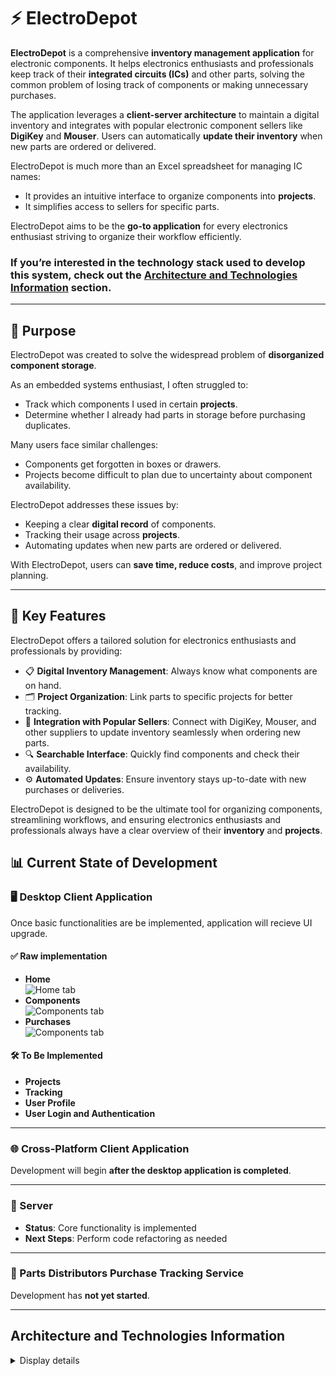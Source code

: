 # ⚡ ElectroDepot  

**ElectroDepot** is a comprehensive **inventory management application** for electronic components. It helps electronics enthusiasts and professionals keep track of their **integrated circuits (ICs)** and other parts, solving the common problem of losing track of components or making unnecessary purchases.  

The application leverages a **client-server architecture** to maintain a digital inventory and integrates with popular electronic component sellers like **DigiKey** and **Mouser**. Users can automatically **update their inventory** when new parts are ordered or delivered.  

ElectroDepot is much more than an Excel spreadsheet for managing IC names:  
- It provides an intuitive interface to organize components into **projects**.  
- It simplifies access to sellers for specific parts.  

ElectroDepot aims to be the **go-to application** for every electronics enthusiast striving to organize their workflow efficiently.  

### If you’re interested in the **technology stack** used to develop this system, check out the [Architecture and Technologies Information](#architecture-and-technologies-information) section.

---

## 🎯 Purpose  

ElectroDepot was created to solve the widespread problem of **disorganized component storage**.  

As an embedded systems enthusiast, I often struggled to:  
- Track which components I used in certain **projects**.  
- Determine whether I already had parts in storage before purchasing duplicates.  

Many users face similar challenges:  
- Components get forgotten in boxes or drawers.  
- Projects become difficult to plan due to uncertainty about component availability.  

ElectroDepot addresses these issues by:  
- Keeping a clear **digital record** of components.  
- Tracking their usage across **projects**.  
- Automating updates when new parts are ordered or delivered.  

With ElectroDepot, users can **save time, reduce costs**, and improve project planning.  

---

## 🚀 Key Features  

ElectroDepot offers a tailored solution for electronics enthusiasts and professionals by providing:  

- 📋 **Digital Inventory Management**: Always know what components are on hand.  
- 🗂️ **Project Organization**: Link parts to specific projects for better tracking.  
- 🔗 **Integration with Popular Sellers**: Connect with DigiKey, Mouser, and other suppliers to update inventory seamlessly when ordering new parts.  
- 🔍 **Searchable Interface**: Quickly find components and check their availability.  
- ⚙️ **Automated Updates**: Ensure inventory stays up-to-date with new purchases or deliveries.  

ElectroDepot is designed to be the ultimate tool for organizing components, streamlining workflows, and ensuring electronics enthusiasts and professionals always have a clear overview of their **inventory** and **projects**.  


## 📊 Current State of Development  

### 🖥️ Desktop Client Application  
Once basic functionalities are be implemented, application will recieve UI upgrade.

#### ✅ Raw implementation  
- **Home**  
![Home tab](Assets/Panel_Home.gif)  
- **Components**  
![Components tab](Assets/Panel_Components.gif)  
- **Purchases**  
![Components tab](Assets/Panel_Purchases.gif)  

#### 🛠️ To Be Implemented  
- **Projects**  
- **Tracking**
- **User Profile**  
- **User Login and Authentication**  


---

### 🌐 Cross-Platform Client Application  
Development will begin **after the desktop application is completed**.  

---

### 🔧 Server  
- **Status**: Core functionality is implemented  
- **Next Steps**: Perform code refactoring as needed  

---

### 🛒 Parts Distributors Purchase Tracking Service  
Development has **not yet started**.  

---

## Architecture and Technologies Information  

<details>
  <summary>Display details</summary>
  <p>
  
### 🛠️ Technology Stack  

#### 🌐 Server  
- **Language**: C#  
- **Framework**: ASP.NET Core 8  
- **ORM**: Entity Framework  
- **Database**: MS SQL  

#### 💻 Client  
- **Language**: C#  
- **Framework**: .NET 8  
- **UI Library**: AvaloniaUI 11.0.7  

#### 🛒 Purchase Tracking Module  
- **Language**: C#  
- **Framework**: .NET 8  

#### 🧪 Testing  
- **Framework**: XUnit  

---

### 📦 Project Solution Overview  

1. **🌐 Server**  
   - Handles backend architecture, REST API development, and image upload/storage procedures.  

2. **💻 Desktop Client**  
   - A desktop application built with **C#** and the **AvaloniaUI** library.  
   - Future-proof design to enable **cross-platform migration** after development completion.  

3. **🔗 ElectroDepotClassLibrary**  
   - A shared library for **data exchange** between the server and client.  
   - Provides basic functionalities and reusable client-side code.  

4. **🧪 ElectroDepotClassLibraryTests**  
   - Includes tests for server endpoints and client-side code using **XUnit**.  


  </p>
</details>




